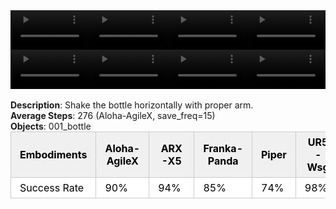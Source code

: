 <!DOCTYPE html>
<html lang="en">
<body>
    <div style="display: flex;">
        <video src="./task_video_clean/shake_bottle_horizontally/aloha-agilex_head.mp4" controls loop muted autoplay style="width: 25%;"></video>
        <video src="./task_video_clean/shake_bottle_horizontally/franka-panda_head.mp4" controls loop muted autoplay style="width: 25%;"></video>
        <video src="./task_video_clean/shake_bottle_horizontally/ARX-X5_head.mp4" controls loop muted autoplay style="width: 25%;"></video>
        <video src="./task_video_clean/shake_bottle_horizontally/ur5-wsg_head.mp4" controls loop muted autoplay style="width: 25%;"></video>
    </div>
    <div style="display: flex;">
        <video src="./task_video_clean/shake_bottle_horizontally/aloha-agilex_world.mp4" controls loop muted autoplay style="width: 25%;"></video>
        <video src="./task_video_clean/shake_bottle_horizontally/franka-panda_world.mp4" controls loop muted autoplay style="width: 25%;"></video>
        <video src="./task_video_clean/shake_bottle_horizontally/ARX-X5_world.mp4" controls loop muted autoplay style="width: 25%;"></video>
        <video src="./task_video_clean/shake_bottle_horizontally/ur5-wsg_world.mp4" controls loop muted autoplay style="width: 25%;"></video>
    </div>
    <br><b>Description</b>: Shake the bottle horizontally with proper arm.<br>
    <b>Average Steps</b>: 276 (Aloha-AgileX, save_freq=15)<br>
    <b>Objects</b>: 001_bottle<br>
    <table style="margin:0 auto;border-collapse:collapse;width:auto;min-width:180px;background-color:white;">
        <thead>
            <tr style="background:#f0f0f0;">
                <th style="border:1px solid #ccc;padding:6px 14px;color:black;">Embodiments</th>
                <th style="border:1px solid #ccc;padding:6px 14px;color:black;">Aloha-AgileX</th>
                <th style="border:1px solid #ccc;padding:6px 14px;color:black;">ARX-X5</th>
                <th style="border:1px solid #ccc;padding:6px 14px;color:black;">Franka-Panda</th>
                <th style="border:1px solid #ccc;padding:6px 14px;color:black;">Piper</th>
                <th style="border:1px solid #ccc;padding:6px 14px;color:black;">UR5-Wsg</th>
            </tr>
        </thead>
        <tbody>
            <tr style="background:white;">
                <td style="border:1px solid #ccc;padding:6px 14px;color:black;">Success Rate</td>
                <td style="border:1px solid #ccc;padding:6px 14px;color:black;">90%</td>
                <td style="border:1px solid #ccc;padding:6px 14px;color:black;">94%</td>
                <td style="border:1px solid #ccc;padding:6px 14px;color:black;">85%</td>
                <td style="border:1px solid #ccc;padding:6px 14px;color:black;">74%</td>
                <td style="border:1px solid #ccc;padding:6px 14px;color:black;">98%</td>
            </tr>
        </tbody>
    </table>
</body>
</html>

